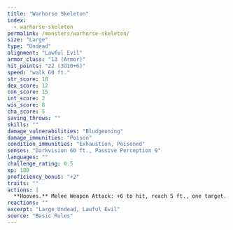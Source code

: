 ```yaml
---
title: "Warhorse Skeleton"
index:
  - warhorse-skeleton
permalink: /monsters/warhorse-skeleton/
size: "Large"
type: "Undead"
alignment: "Lawful Evil"
armor_class: "13 (Armor)"
hit_points: "22 (3d10+6)"
speed: "walk 60 ft."
str_score: 18
dex_score: 12
con_score: 15
int_score: 2
wis_score: 8
cha_score: 5
saving_throws: ""
skills: ""
damage_vulnerabilities: "Bludgeoning"
damage_immunities: "Poison"
condition_immunities: "Exhaustion, Poisoned"
senses: "Darkvision 60 ft., Passive Perception 9"
languages: ""
challenge_rating: 0.5
xp: 100
proficiency_bonus: "+2"
traits: ""
actions: |
  **Hooves.** Melee Weapon Attack: +6 to hit, reach 5 ft., one target. Hit: 11 (2d6 + 4) bludgeoning damage.
reactions: ""
excerpt: "Large Undead, Lawful Evil"
source: "Basic Rules"
---
```

